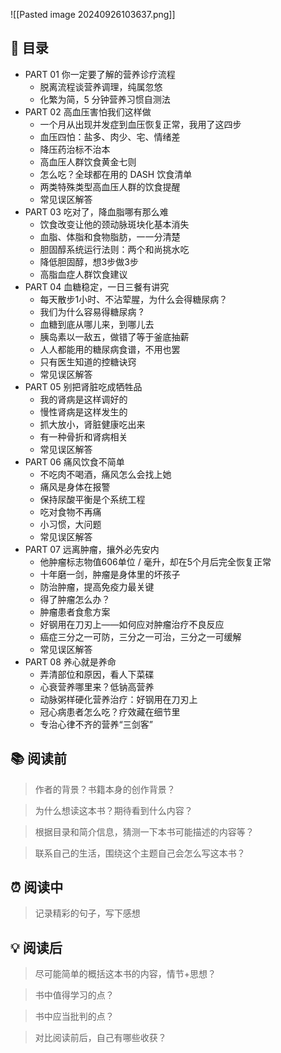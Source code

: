 ![[Pasted image 20240926103637.png]]
## 📑 目录
* PART 01 你一定要了解的营养诊疗流程
	* 脱离流程谈营养调理，纯属忽悠
	* 化繁为简，5 分钟营养习惯自测法 
* PART 02 高血压害怕我们这样做
	* 一个月从出现并发症到血压恢复正常，我用了这四步
	* 血压四怕：盐多、肉少、宅、情绪差
	* 降压药治标不治本
	* 高血压人群饮食黄金七则
	* 怎么吃？全球都在用的 DASH 饮食清单
	* 两类特殊类型高血压人群的饮食提醒
	* 常见误区解答
* PART 03 吃对了，降血脂哪有那么难
	* 饮食改变让他的颈动脉斑块化基本消失
	* 血脂、体脂和食物脂肪，一一分清楚 
	* 胆固醇系统运行法则：两个和尚挑水吃
	* 降低胆固醇，想3步做3步
	* 高脂血症人群饮食建议
* PART 04 血糖稳定，一日三餐有讲究
	* 每天散步1小时、不沾荤腥，为什么会得糖尿病？
	* 我们为什么容易得糖尿病 ? 
	* 血糖到底从哪儿来，到哪儿去 
	* 胰岛素以一敌五，做错了等于釜底抽薪 
	* 人人都能用的糖尿病食谱，不用也罢 
	* 只有医生知道的控糖诀窍
	* 常见误区解答
* PART 05 别把肾脏吃成牺牲品
	* 我的肾病是这样调好的
	* 慢性肾病是这样发生的 
	* 抓大放小，肾脏健康吃出来 
	* 有一种骨折和肾病相关 
	* 常见误区解答 
* PART 06 痛风饮食不简单
	* 不吃肉不喝酒，痛风怎么会找上她
	* 痛风是身体在报警 
	* 保持尿酸平衡是个系统工程
	* 吃对食物不再痛 
	* 小习惯，大问题
	* 常见误区解答
* PART 07 远离肿瘤，攘外必先安内
	* 他肿瘤标志物值606单位 / 毫升，却在5个月后完全恢复正常
	* 十年磨一剑，肿瘤是身体里的坏孩子
	* 防治肿瘤，提高免疫力最关键 
	* 得了肿瘤怎么办？
	* 肿瘤患者食愈方案
	* 好钢用在刀刃上——如何应对肿瘤治疗不良反应
	* 癌症三分之一可防，三分之一可治，三分之一可缓解
	* 常见误区解答
* PART 08 养心就是养命
	* 弄清部位和原因，看人下菜碟
	* 心衰营养哪里来？低钠高营养
	* 动脉粥样硬化营养治疗：好钢用在刀刃上
	* 冠心病患者怎么吃？疗效藏在细节里
	* 专治心律不齐的营养“三剑客”
## 📚 阅读前
> 作者的背景？书籍本身的创作背景？

> 为什么想读这本书？期待看到什么内容？

> 根据目录和简介信息，猜测一下本书可能描述的内容等？

> 联系自己的生活，围绕这个主题自己会怎么写这本书？
## ⏰ 阅读中
> 记录精彩的句子，写下感想
##  💡 阅读后
> 尽可能简单的概括这本书的内容，情节+思想？

> 书中值得学习的点？

> 书中应当批判的点？

> 对比阅读前后，自己有哪些收获？ 
